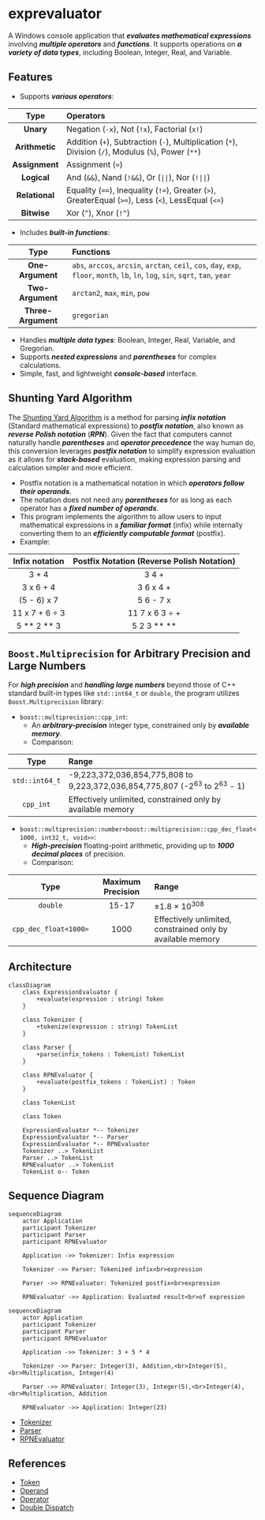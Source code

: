 # exprevaluator

A Windows console application that **_evaluates mathematical expressions_** involving **_multiple operators_** and **_functions_**. It supports operations on **_a variety of data types_**, including Boolean, Integer, Real, and Variable.

## Features

-   Supports **_various operators_**:

Type            |   Operators
:--------------:|:----------------------------------------------------------------
**Unary**       |   Negation (`-x`), Not (`!x`), Factorial (`x!`)
**Arithmetic**  |   Addition (`+`), Subtraction (`-`), Multiplication (`*`), Division (`/`), Modulus (`%`), Power (`**`)
**Assignment**  |   Assignment (`=`)
**Logical**     |   And (`&&`), Nand (`!&&`), Or (`\|\|`), Nor (`!\|\|`)
**Relational**  |   Equality (`==`), Inequality (`!=`), Greater (`>`), GreaterEqual (`>=`), Less (`<`), LessEqual (`<=`)
**Bitwise**     |   Xor (`^`), Xnor (`!^`)

-   Includes **_built-in functions_**:

Type                |Functions
:------------------:|:----------------------------------------------------------------
**One-Argument**    |`abs`, `arccos`, `arcsin`, `arctan`, `ceil`, `cos`, `day`, `exp`, `floor`, `month`, `lb`, `ln`, `log`, `sin`, `sqrt`, `tan`, `year`
**Two-Argument**    |`arctan2`, `max`, `min`, `pow`
**Three-Argument**  |`gregorian`

-   Handles **_multiple data types_**: Boolean, Integer, Real, Variable, and Gregorian.
-   Supports **_nested expressions_** and **_parentheses_** for complex calculations.
-   Simple, fast, and lightweight **_console-based_** interface.

## Shunting Yard Algorithm

The [Shunting Yard Algorithm](!docs/Parser.pdf) is a method for parsing **_infix notation_** (Standard mathematical expressions) to **_postfix notation_**, also known as **_reverse Polish notation_** (**_RPN_**). Given the fact that computers cannot naturally handle **_parentheses_** and **_operator precedence_** the way human do, this conversion leverages **_postfix notation_** to simplify expression evaluation as it allows for **_stack-based_** evaluation, making expression parsing and calculation simpler and more efficient.

-   Postfix notation is a mathematical notation in which **_operators follow their operands_**.
-   The notation does not need any **_parentheses_** for as long as each operator has a **_fixed number of operands_**.
-   This program implements the algorithm to allow users to input mathematical expressions in a **_familiar format_** (infix) while internally converting them to an **_efficiently computable format_** (postfix).
-   Example:

Infix notation  |   Postfix Notation (Reverse Polish Notation)
:--------------:|:-----------------------------------------------------------:
3 + 4           |   3 4 +
3 x 6 + 4       |   3 6 x 4 +
(5 - 6) x 7     |   5 6 - 7 x
11 x 7 + 6 ÷ 3  |   11 7 x 6 3 ÷ +
5 ** 2 ** 3     |   5 2 3 ** **

## `Boost.Multiprecision` for Arbitrary Precision and Large Numbers

For **_high precision_** and **_handling large numbers_** beyond those of C++ standard built-in types like `std::int64_t` or `double`, the program utilizes `Boost.Multiprecision` library:

-   `boost::multiprecision::cpp_int`:
    -   An **_arbitrary-precision_** integer type, constrained only by **_available memory_**.
    -   Comparison:

Type            |   Range
:--------------:|:-----------------------------------------------------------
`std::int64_t`  |   -9,223,372,036,854,775,808 to 9,223,372,036,854,775,807 (-2<sup>63</sup> to 2<sup>63</sup> - 1)
`cpp_int`       |   Effectively unlimited, constrained only by available memory

-   `boost::multiprecision::number<boost::multiprecision::cpp_dec_float<1000, int32_t, void>>`:
    -   **_High-precision_** floating-point arithmetic, providing up to **_1000 decimal places_** of precision.
    -   Comparison:

Type                    |   Maximum Precision   |   Range
:----------------------:|:---------------------:|:-------------------------------
`double`                |   15-17               |   ±1.8 × 10<sup>308</sup>
`cpp_dec_float<1000>`   |   1000                |   Effectively unlimited, constrained only by available memory

## Architecture

```mermaid
classDiagram
    class ExpressionEvaluator {
        +evaluate(expression : string) Token
    }

    class Tokenizer {
        +tokenize(expression : string) TokenList
    }

    class Parser {
        +parse(infix_tokens : TokenList) TokenList
    }

    class RPNEvaluator {
        +evaluate(postfix_tokens : TokenList) : Token
    }

    class TokenList

    class Token

    ExpressionEvaluator *-- Tokenizer
    ExpressionEvaluator *-- Parser
    ExpressionEvaluator *-- RPNEvaluator
    Tokenizer ..> TokenList
    Parser ..> TokenList
    RPNEvaluator ..> TokenList
    TokenList o-- Token
```

## Sequence Diagram

```mermaid
sequenceDiagram
    actor Application
    participant Tokenizer
    participant Parser
    participant RPNEvaluator

    Application ->> Tokenizer: Infix expression

    Tokenizer ->> Parser: Tokenized infix<br>expression

    Parser ->> RPNEvaluator: Tokenized postfix<br>expression

    RPNEvaluator ->> Application: Evaluated result<br>of expression
```

```mermaid
sequenceDiagram
    actor Application
    participant Tokenizer
    participant Parser
    participant RPNEvaluator

    Application ->> Tokenizer: 3 + 5 * 4

    Tokenizer ->> Parser: Integer(3), Addition,<br>Integer(5),<br>Multiplication, Integer(4)

    Parser ->> RPNEvaluator: Integer(3), Integer(5),<br>Integer(4),<br>Multiplication, Addition

    RPNEvaluator ->> Application: Integer(23)
```

-   [Tokenizer](!docs/Tokenizer.pdf)
-   [Parser](!docs/Parser.pdf)
-   [RPNEvaluator](!docs/Evaluator.pdf)

## References

-   [Token](!docs/Token.md)
-   [Operand](!docs/Operand.md)
-   [Operator](!docs/Operator.md)
-   [Double Dispatch](!docs/Double%20Dispatch.md)